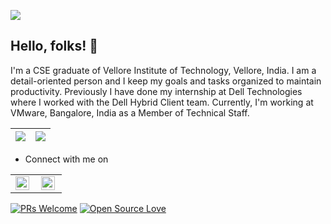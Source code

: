 


![](https://komarev.com/ghpvc/?username=somya1212&color=79b8ff)


## Hello, folks! :woman:
I'm a CSE graduate of Vellore Institute of Technology, Vellore, India. I am a detail-oriented person and I keep my goals and tasks organized to maintain productivity. Previously I have done my internship at Dell Technologies where I worked with the Dell Hybrid Client team. Currently, I'm working at VMware, Bangalore, India as a Member of Technical Staff.






|<img src="https://github-readme-stats.vercel.app/api?username=somya1212&&show_icons=true&count_private=true"/>|<img src="https://github-readme-streak-stats.herokuapp.com/?user=somya1212"/>|
|---|---|

- Connect with me on 
<table>
   <tr>
      <td>
         <a href="https://www.linkedin.com/in/somyasbharti/">
            <img align="left" alt="somyasbharti | Linkedin" width="22px" src="https://cdn.jsdelivr.net/npm/simple-icons@v3/icons/linkedin.svg" />
         </a>
      </td>
      <td>
         <a href="https://twitter.com/somya1212_">
            <img align="left" alt="somya1212_ | Twitter" width="22px" src="https://cdn.jsdelivr.net/npm/simple-icons@v3/icons/twitter.svg" />
         </a>
      </td>
   </tr>
</table>


[![PRs Welcome](https://img.shields.io/badge/PRs-welcome-brightgreen.svg?style=flat&logo=github)](https://github.com/somya1212/)  [![Open Source Love](https://badges.frapsoft.com/os/v2/open-source.svg?v=103)](https://github.com/somya1212/)


